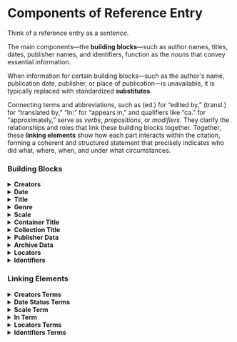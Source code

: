 # Components of Reference Entry

Think of a reference entry as a _sentence_.

The main components—the **building blocks**—such as author names, titles, dates, publisher names, and identifiers, function as the _nouns_ that convey essential information.

When information for certain building blocks—such as the author's name, publication date, publisher, or place of publication—is unavailable, it is typically replaced with standardized **substitutes**.

Connecting terms and abbreviations, such as (ed.) for “edited by,” (transl.) for “translated by,” “In:” for “appears in,” and qualifiers like “ca.” for “approximately,” serve as _verbs_, _prepositions_, or _modifiers_. They clarify the relationships and roles that link these building blocks together. Together, these **linking elements** show how each part interacts within the citation, forming a coherent and structured statement that precisely indicates who did what, where, when, and under what circumstances.

### Building Blocks

<details>

<summary><strong>Creators</strong></summary>



</details>

<details>

<summary><strong>Date</strong></summary>



</details>

<details>

<summary><strong>Title</strong></summary>



</details>

<details>

<summary><strong>Genre</strong></summary>



</details>

<details>

<summary><strong>Scale</strong></summary>



</details>

<details>

<summary><strong>Container Title</strong></summary>



</details>

<details>

<summary><strong>Collection Title</strong></summary>



</details>

<details>

<summary><strong>Publisher Data</strong></summary>



</details>

<details>

<summary><strong>Archive Data</strong></summary>



</details>

<details>

<summary><strong>Locators</strong></summary>



</details>

<details>

<summary><strong>Identifiers</strong></summary>



</details>

### Linking Elements

<details>

<summary><strong>Creators Terms</strong></summary>



</details>

<details>

<summary><strong>Date Status Terms</strong></summary>



</details>

<details>

<summary><strong>Scale Term</strong></summary>



</details>

<details>

<summary><strong>In Term</strong></summary>



</details>

<details>

<summary><strong>Locators Terms</strong></summary>



</details>

<details>

<summary><strong>Identifiers Terms</strong></summary>



</details>
